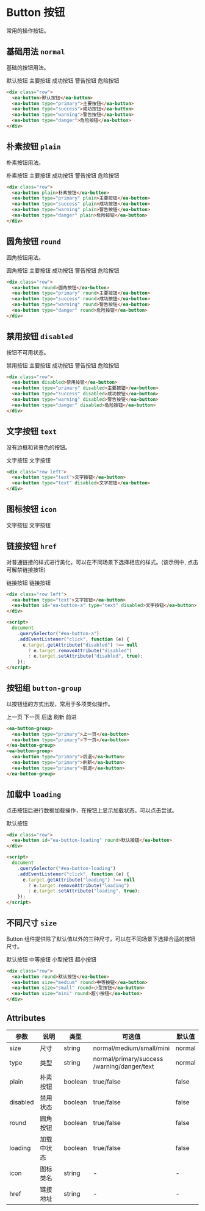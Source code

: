 <script setup>
import { onMounted, ref } from 'vue'

const btn = ref(null);

onMounted(() => {
  import('../index.js')
  import('./index.scss')

  document.querySelector("#ea-button-a").addEventListener("click", function (e) {
    e.target.getAttribute("disabled") !== null
      ? e.target.removeAttribute("disabled")
      : e.target.setAttribute("disabled", true);
  });

  document
    .querySelector("#ea-button-loading")
    .addEventListener("click", function (e) {
      e.target.getAttribute("loading") !== null
        ? e.target.removeAttribute("loading")
        : e.target.setAttribute("loading", true);
    });
})
</script>

# Button 按钮

常用的操作按钮。

## 基础用法 `normal`

基础的按钮用法。

<div class="row">
    <ea-button>默认按钮</ea-button>
    <ea-button type="primary">主要按钮</ea-button>
    <ea-button type="success">成功按钮</ea-button>
    <ea-button type="warning">警告按钮</ea-button>
    <ea-button type="danger">危险按钮</ea-button>
</div>

```html
<div class="row">
  <ea-button>默认按钮</ea-button>
  <ea-button type="primary">主要按钮</ea-button>
  <ea-button type="success">成功按钮</ea-button>
  <ea-button type="warning">警告按钮</ea-button>
  <ea-button type="danger">危险按钮</ea-button>
</div>
```

## 朴素按钮 `plain`

朴素按钮用法。

<div class="row">
    <ea-button plain>朴素按钮</ea-button>
    <ea-button type="primary" plain>主要按钮</ea-button>
    <ea-button type="success" plain>成功按钮</ea-button>
    <ea-button type="warning" plain>警告按钮</ea-button>
    <ea-button type="danger" plain>危险按钮</ea-button>
</div>

```html
<div class="row">
  <ea-button plain>朴素按钮</ea-button>
  <ea-button type="primary" plain>主要按钮</ea-button>
  <ea-button type="success" plain>成功按钮</ea-button>
  <ea-button type="warning" plain>警告按钮</ea-button>
  <ea-button type="danger" plain>危险按钮</ea-button>
</div>
```

## 圆角按钮 `round`

圆角按钮用法。

<div class="row">
    <ea-button round>圆角按钮</ea-button>
    <ea-button type="primary" round>主要按钮</ea-button>
    <ea-button type="success" round>成功按钮</ea-button>
    <ea-button type="warning" round>警告按钮</ea-button>
    <ea-button type="danger" round>危险按钮</ea-button>
</div>

```html
<div class="row">
  <ea-button round>圆角按钮</ea-button>
  <ea-button type="primary" round>主要按钮</ea-button>
  <ea-button type="success" round>成功按钮</ea-button>
  <ea-button type="warning" round>警告按钮</ea-button>
  <ea-button type="danger" round>危险按钮</ea-button>
</div>
```

## 禁用按钮 `disabled`

按钮不可用状态。

<div class="row">
  <ea-button disabled>禁用按钮</ea-button>
  <ea-button type="primary" disabled>主要按钮</ea-button>
  <ea-button type="success" disabled>成功按钮</ea-button>
  <ea-button type="warning" disabled>警告按钮</ea-button>
  <ea-button type="danger" disabled>危险按钮</ea-button>
</div>

```html
<div class="row">
  <ea-button disabled>禁用按钮</ea-button>
  <ea-button type="primary" disabled>主要按钮</ea-button>
  <ea-button type="success" disabled>成功按钮</ea-button>
  <ea-button type="warning" disabled>警告按钮</ea-button>
  <ea-button type="danger" disabled>危险按钮</ea-button>
</div>
```

## 文字按钮 `text`

没有边框和背景色的按钮。

<div class="row left">
  <ea-button type="text">文字按钮</ea-button>
  <ea-button type="text" disabled>文字按钮</ea-button>
</div>

```html
<div class="row left">
  <ea-button type="text">文字按钮</ea-button>
  <ea-button type="text" disabled>文字按钮</ea-button>
</div>
```

## 图标按钮 `icon`

<div class="row left">
  <ea-button type="primary" icon="icon-firefox">文字按钮</ea-button>
  <ea-button type="primary" icon="icon-chrome" disabled>文字按钮</ea-button>
</div>

## 链接按钮 `href`

对普通链接的样式进行美化，可以在不同场景下选择相应的样式。(该示例中, 点击可解禁链接按钮)

<div class="row left">
  <ea-button type="text" href="https://www.baidu.com">链接按钮</ea-button>
  <ea-button id="ea-button-a" type="normal" href="https://www.baidu.com" disabled>链接按钮</ea-button>
</div>

```html
<div class="row left">
  <ea-button type="text">文字按钮</ea-button>
  <ea-button id="ea-button-a" type="text" disabled>文字按钮</ea-button>
</div>

<script>
  document
    .querySelector("#ea-button-a")
    .addEventListener("click", function (e) {
      e.target.getAttribute("disabled") !== null
        ? e.target.removeAttribute("disabled")
        : e.target.setAttribute("disabled", true);
    });
</script>
```

## 按钮组 `button-group`

以按钮组的方式出现，常用于多项类似操作。

<div class="row left">
  <ea-button-group>
    <ea-button type="primary">上一页</ea-button>
    <ea-button type="primary">下一页</ea-button>
  </ea-button-group>
  <ea-button-group>
    <ea-button type="primary">后退</ea-button>
    <ea-button type="primary">刷新</ea-button>
    <ea-button type="primary">前进</ea-button>
  </ea-button-group>
</div>

```html
<ea-button-group>
  <ea-button type="primary">上一页</ea-button>
  <ea-button type="primary">下一页</ea-button>
</ea-button-group>
<ea-button-group>
  <ea-button type="primary">后退</ea-button>
  <ea-button type="primary">刷新</ea-button>
  <ea-button type="primary">前进</ea-button>
</ea-button-group>
```

## 加载中 `loading`

点击按钮后进行数据加载操作，在按钮上显示加载状态。可以点击尝试。

<div class="row left">
  <ea-button id="ea-button-loading" type="primary" loading>默认按钮</ea-button>
</div>

```html
<div class="row">
  <ea-button id="ea-button-loading" round>默认按钮</ea-button>
</div>

<script>
  document
    .querySelector("#ea-button-loading")
    .addEventListener("click", function (e) {
      e.target.getAttribute("loading") !== null
        ? e.target.removeAttribute("loading")
        : e.target.setAttribute("loading", true);
    });
</script>
```

## 不同尺寸 `size`

Button 组件提供除了默认值以外的三种尺寸，可以在不同场景下选择合适的按钮尺寸。

<div class="row">
  <ea-button round>默认按钮</ea-button>
  <ea-button size="medium" round>中等按钮</ea-button>
  <ea-button size="small" round>小型按钮</ea-button>
  <ea-button size="mini" round>超小按钮</ea-button>
</div>

```html
<div class="row">
  <ea-button round>默认按钮</ea-button>
  <ea-button size="medium" round>中等按钮</ea-button>
  <ea-button size="small" round>小型按钮</ea-button>
  <ea-button size="mini" round>超小按钮</ea-button>
</div>
```

## Attributes

| 参数     | 说明       | 类型    | 可选值                                           | 默认值 |
| -------- | ---------- | ------- | ------------------------------------------------ | ------ |
| size     | 尺寸       | string  | normal/medium/small/mini                         | normal |
| type     | 类型       | string  | normal/primary/success <br> /warning/danger/text | normal |
| plain    | 朴素按钮   | boolean | true/false                                       | false  |
| disabled | 禁用状态   | boolean | true/false                                       | false  |
| round    | 圆角按钮   | boolean | true/false                                       | false  |
| loading  | 加载中状态 | boolean | true/false                                       | false  |
| icon     | 图标类名   | string  | -                                                | -      |
| href     | 链接地址   | string  | -                                                | -      |
